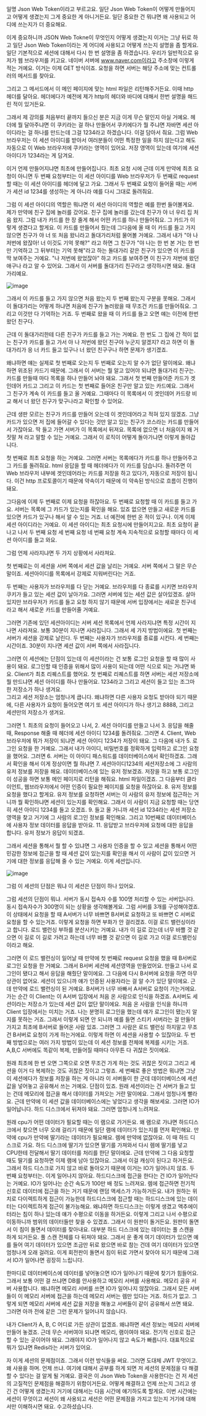 일명 Json Web Token이라고 부르고요. 일단 Json Web Token이 어떻게 만들어지고 어떻게 생겼는지 그게 중요한 게 아니거든요. 일단 중요한 건 뭐냐면 왜 사용되고 어디에 쓰는지가 더 중요해요.

이게 중요하니까 JSON Web Tokne이 무엇인지 어떻게 생겼는지 이거는 그냥 뒤로 하고 일단 Json Web Token이라는 게 어디에 사용되고 어떻게 쓰는지 설명을 좀 할게요. 일단 기본적으로 세션에 대해서 다시 한 번 설명을 좀 하겠습니다. 
우리가 일반적으로 유저가 웹 브라우저를 키고요. 네이버 서버에 www.naver.com이라고 주소창에 이렇게 적는 거예요. 
이거는 이제 GET 방식이죠. 요청을 하면 서버는 해당 주소에 맞는 컨트롤러의 메서드를 찾아요.

그리고 그 메서드에서 이 메인 페이지에 맞는 html 파일은 리턴해주거든요. 
이때 http 헤더를 달아요. 헤더에다가 예전에 제가 http의 헤더와 바디에 대해서 한번 설명을 해드린 적이 있거든요. 

그래서 제 강의를 처음부터 끝까지 들으신 분은 지금 이게 무슨 말인지 아실 거예요. 
헤더에 뭘 달아주냐면 이 쿠키라는 걸 하나 만들어서 쿠키에다가 뭘 주냐면 자바면 세션 아이디라는 걸 하나를 만드는데 그걸 1234라고 하겠습니다. 이걸 담아서 줘요. 그럼 Web 브라우저는 이 세션 아이디를 받아서 여러분들이 어떤 특정한 일을 하지 않는다고 해도 자동으로 이 Web 브라우저에 쿠키라는 영역이 있어요. 저장 영역이 있는데 여기에 세션 아이디가
1234라는 게 담겨요. 

이거 언제 만들어지냐면 최초에 만들어집니다. 최초 요청 시에 근데 이게 만약에 최초 요청이 아니면 두 번째 요청부터는 이 세션 아이디를 Web 브라우저가 두 번째로 request 할 때는 이 세션 아이디를 헤더에 달고 가요. 그래서 두 번째로 요청이 들어올 때는 서버가 세션 id 1234를 생성하는 게 아니라 얘를 다시 그대로 돌려줘요.

그럼 이 세션 아이디의 역할은 뭐냐면 이 세션 아이디의 역할은 예를 한번 들어볼게요. 제가 만약에 친구 집에 놀러를 갔어요. 친구 집에 놀러를 갔는데 친구가 야 너 우리 집 처음 왔지. 그럼 내가 카드를 한 장 줄게 해서 어떤 카드를 하나 만들어줘요. 그 카드가 이렇게 생겼다고 할게요. 이 카드를 만들어서 줬는데 그다음에 올 때 이 카드를 들고 가지 않으면 친구가 야 너 또 처음 왔니라고 돌대가리처럼 물어볼 거예요. 그래서 내가 "야 나 저번에 왔잖아! 너 이것도 기억 못해?" 라고 하면 그 친구가 "야 나는 한 번 본 거는 한 번만 기억하고 그 뒤부터는 기억 못해"라고 하는 돌대가리 같은 친구가 있으면 이 카드를 딱 보여주는 거예요. "나 저번에 왔었잖아" 하고 카드를 보여주면 이 친구가 저번에 왔던 애구나 라고 알 수 있어요. 그래서 이 서버를 돌대가리 친구라고 생각하시면 돼요. 돌대가리예요. 

![image](https://user-images.githubusercontent.com/79847020/145683040-719dac41-e6f9-4c64-9e22-33bd7a21f9b3.png)

그래서 이 카드를 들고 가지 않으면 처음 왔는지 두 번째 왔는지 구분을 못해요. 그래서 이 돌대가리는 어떻게 하냐면 처음에 친구가 놀러왔을 때 무조건 카드를 만들어줘요. 그리고 이것만 다 기억하는 거죠. 두 번째로 왔을 때 이 카드를 들고 오면 얘는 이전에 한번 왔던 친구다. 

근데 이 돌대가리한테 다른 친구가 카드를 들고 가는 거예요. 한 번도 그 집에 간 적이 없는 친구가 카드를 들고 가서 야 나 저번에 왔던 친구야 누군지 알겠지? 라고 하면 이 돌대가리가 응 너 카드 들고 있구나 너 왔던 친구구나 하면 문제가 생기겠죠. 

왜냐하면 얘는 실제로 첫 번째로 오는지 두 번째로 오는지 알 수가 없단 말이에요. 왜냐하면 위조된 카드기 때문에. 그래서 이 서버는 뭘 알고 있어야 되냐면 돌대가리 친구는. 카드를 만들때 마다 목록을 하나 만들어 놔야 돼요. 그래서 첫 번째 만들어준 카드가 겟인데어 카드고 그리고 이 카드는 첫 번째로 들어온 친구만 알고 있는 카드예요. 
그래서 그 친구가 계속 이 카드를 들고 올 거예요. 그때마다 이 목록에서 이 겟인데어 카드랑 비교 해서 너 왔던 친구가 맞구나라고 확인할 수 있어요. 

근데 생판 모르는 친구가 카드를 만들어 오는데 이 겟인데어라고 적혀 있지 않겠죠. 그냥 카드가 있으면 저 집에 들어갈 수 있다는 것만 알고 있는 친구가 코스라는 카드를 만들어서 가잖아요. 딱 들고 가면 서버가 이 목록에서 뒤져요. 목록에 없으면 너 처음이지 왜 거짓말 쳐 라고 말할 수 있는 거예요. 그래서 이 로직이 어떻게 돌아가냐면 이렇게 돌아갑니다. 

첫 번째로 최초 요청을 하는 거예요. 그러면 서버는 목록에다가 카드를 하나 만들어주고 그 카드를 돌려줘요. 
html 응답을 할 때 헤더에다가 이 카드를 담습니다. 돌려주면 이 Web 브라우저 내부에 겟인데어라는 카드를 저장을 하고 있다가, 자동으로 저장이 됩니다. 이건 http 프로토콜이기 때문에 약속이기 때문에 이 약속된 방식으로 흐름이 진행이 돼요. 

그다음에 이제 두 번째로 이제 요청을 하잖아요. 두 번째로 요청할 때 이 카드를 들고 가요. 서버는 목록에 그 카드가 있는지를 확인을 해요. 있죠 없으면 만들고 새로운 카드를 있으면 카드가 있구나 해서 알 수 있는 거죠. 
너 예전에 한번 온 적이 있구나. 이게 이제 세션 아이디라는 거예요. 이 세션 아이디는 최초 요청시에 만들어지고요. 최초 요청이 끝나고 나서 두 번째 요청 세 번째 요청 네 번째 요청 계속 지속적으로 요청할 때마다 이 세션 아이디를 들고 와요. 

그럼 언제 사라지냐면 두 가지 상황에서 사라져요. 

첫 번째로는 이 세션을 서버 쪽에서 세션 값을 날리는 거예요. 서버 쪽에서 그 말은 무슨 말이죠. 세션아이디를 목록에서 강제로 지워버린다는 거죠. 

두 번째는 사용자가 브라우저를 다 닫는 거예요. 브라우저를 다 종료를 시키면 브라우저 쿠키가 들고 있는 세션 값이 날아가요. 그러면 서버에 있는 세션 값은 살아있겠죠. 살아있지만 브라우저가 카드를 들고 요청 하지 않기 때문에 서버 입장에서는 새로운 친구네라고 해서 새로운 카드를 만들어줄 거예요. 

그러면 기존에 있던 세션아이디는 서버 세션 목록에서 언제 사라지냐면 특정 시간이 지나면 사라져요. 보통 30분이 지나면 사라집니다. 그래서 세 가지 방법이에요. 첫 번째는 서버가 세션을 강제로 날린다. 두 번째는 사용자가 브라우저를 종료를 시킨다. 세 번째는 시간이죠. 30분이 지나면 세션 값이 서버 쪽에서 사라집니다. 

그러면 이 세션에는 단점이 있는데 이 세션이라는 건 보통 로그인 요청을 할 때 많이 사용이 돼요. 로그인할 때 인증을 위해서 많이 사용이 되는데 어떤 식으로 되는 거냐면 봐요. Client가 최초 리퀘스트를 했어요. 첫 번째로 리퀘스트를 하면 서버는 세션 저장소에 뭘 만드냐면 세션 아이디를 하나 만들어요. 1234라고 그리고 세션이 들고 있는 조그마한 저장소가 하나 생겨요.  
그리고 세션 저장소는 엄청나게 큽니다. 왜냐하면 다른 사용자 요청도 받아야 되기 때문에, 다른 사용자가 요청이 들어오면 여기 또 세션 아이디가 하나 생기고 8888, 그리고 세션만의 저장소가 생겨요. 

그러면 1. 최초의 요청이 들어오고 나서, 2. 세션 아이디를 만들고 나서 3. 응답을 해줄 때, Response 해줄 때 헤더에 세션 아이디 1234를 돌려줘요. 그러면 4. Client, Web 브라우저에 뭐가 저장이 되냐면 세션 아이디 1234가 저장이 돼요. 그 다음에 내가 5. 로그인 요청을 한 거예요. 그래서 내가 아이디, 비밀번호를 정확하게 입력하고 로그인 요청을 했어요.
그러면 6. 서버는 이 아이디 패스워드를 데이터베이스에서 확인하겠죠. 그래서 확인을 해서 이게 정상이면 뭘 하냐면 7.
세션아이디1234의 세션저장소에 그 사람의 유저 정보를 저장을 해요. 데이터베이스에 있는 유저 정보겠죠. 저장을 하고 보통 로그인이 성공을 하면 보통 메인 페이지로 리턴을 해줘요. html 파일이겠죠.
그 다음부터 클라이언트, 웹브라우저에서 어떤 인증이 필요한 페이지를 요청을 하잖아요. 8. 유저 정보를 요청을 했다고 할게요.
유저 정보를 요청하면 서버는 이 사람의 유저 정보에 접근하는 거니까 뭘 확인하냐면 세션이 있는지를 확인해요. 
그래서 이 사람이 지금 요청할 때는 당연히 세션 아이디 1234를 들고 오겠죠.  9. 들고 올 거니까 세션 id 1234라는 세션 저장소 영역을 찾고 거기에 그 사람의 로그인 정보를 확인해요. 그리고 10번째로 데이터베이스에 사용자 정보 데이터를 응답을 받아요. 11. 응답받고 브라우저에 요청에 대한 응답을 합니다. 유저 정보가 응답이 되겠죠. 

그래서 세션을 통해서 뭘 할 수 있냐면 그 사용자 인증을 할 수 있고 세션을 통해서 어떤 민감한 정보에 접근을 할 때 세션 값이 있는지를 확인을 해서 이 사람이 값이 있으면 거기에 대한 정보를 응답해 줄 수 있는 거예요. 이게 세션입니다. 

![image](https://user-images.githubusercontent.com/79847020/145689260-e1461fb7-6840-488c-8ff4-ff8962f06d58.png)

그럼 이 세션의 단점은 뭐냐 이 세션은 단점이 하나 있어요. 

그럼 세션의 단점이 뭐냐. 서버가 동시 접속자 수를 100명 처리할 수 있는 서버입니다. 동시 접속자수가 300명이 되는 상황을 생각해볼게요. 그럼 서버를 3개를 구성해야겠죠. 이 상태에서 요청을 할 때 A서버가 너무 바쁘면 B서버로 요청하고 또 바쁘면 C 서버로 요청을 할 수 있는거죠. 이렇게 요청을 하면 부화가 안 걸리겠죠. 이걸 로드 밸런싱이라고 합니다. 로드 밸런싱 부하를 분산시키는 거예요. 내가 이 길로 갔는데 너무 바쁠 것 같으면 이 길로 이 길로 가려고 하는데 너무 바쁠 것 같으면 이 길로 가고 이걸 로드밸런싱이라고 해요. 

그러면 이 로드 밸런싱이 일어날 때 만약에 첫 번째로 request 요청을 했을 때 B서버로 로그인 요청을 한 거예요. 그래서 B서버 세션에 세션영역을 만들었어요. 만들고 나서 로그인이 됐다고 해서 응답을 해줬단 말이에요. 그 다음에 다시 B서버에 요청을 하면 아무 상관이 없어요. 세션이 있으니까 얘가 인증된 사용자라는 걸 알 수가 있단 말이에요. 
근데 만약에 로드 밸런싱이 된 거예요. B서버가 너무 바빠서 A서버로 요청이 가는거에요. 가는 순간 이 Client는 이 A서버 입장에서 처음 온 사람으로 인식을 하겠죠. A서버도 세션이라는 저장소가 있는데 세션 값이 없단 말이에요. 처음 온 사람을 인식을 하니까 Client 입장에서는 미치는 거죠. 나는 분명히 로그인을 했는데 얘가 로그인이 됐는지 알지를 못하는 거죠. 
그래서 이렇게 되면 안 되니까 예를 들면 스티키 서버라는 걸 만들어 가지고 최초에 B서버로 들어온 사람 있죠. 그러면
그 사람은 로드 밸런싱 하지말고 무조건 B서버로 요청이 가게 하는거에요. 이렇게 하면 이 세션을 사용할 수 있잖아요. 
두 번째 방법으로는 여러 가지 방법이 있는데 이 세션 정보를 전체에 복제를 시키는 거죠. A,B,C 서버에도 똑같이 복제,  만들어질 때마다 아무튼 다 귀찮은 짓이에요.

원래 최초에 한 번 오면 그쪽으로 오면 무조건 가게 하는 것도 귀찮은 짓이고 그리고 세션을 이거 다 복제하는 것도 귀찮은 짓이고 그렇죠. 세 번째로 좋은 방법은 뭐냐면 그냥 이 세션에다가 정보를 저장을 하는 게 아니라 이 서버들이 한 군데 데이터베이스에 세션 값을 넣어놓고 공유해서 쓰는 거예요. 단점이 있죠. 원래 세션이라는 건 서버가 들고 있는 건데 메모리에 접근을 해서 데이터를 가져오는 거란 말이에요. 그래서 엄청나게 빨라요. 근데 만약에 이 세션 값을 데이터베이스에는 넣었다고 생각을 해보세요. 그러면 IO가 일어납니다. 하드 디스크에서 뒤져야 돼요. 그러면 엄청나게 느려져요. 

원래 cpu가 어떤 데이터가 필요할 때는 이 램으로 가거든요. 왜 램으로 가냐면 하드디스크에서 찾으면 너무 오래 걸리기 때문에 일단 램에 데이터가 있는지를 먼저 확인해요. 만약에 cpu가 만약에 딸기라는 데이터가 필요해요. 렘에 만약에 없잖아요. 이 때 하드 디스크로 가요. 하드 디스크에 딸기가 있으면 딸기를 가져와서 다시 렘에 딸기를 넣고 CPU한테 전달해서 딸기 데이터를 처리를 한단 말이에요. 
근데 만약에 그 다음 요청할 때도 딸기를 요청하면 이제 램에 남아 있잖아요. 그래서 이걸 캐싱이 된다고 하거든요.
그래서 하드 디스크로 가지 않고 바로 돌아오기 때문에 이거는 IO가 일어나지 않죠. 두 번째 요청부터는. 이게 일어나지 않아요. 
하드디스크에 접근을 한다는 건 IO가 일어난다는 거예요. IO가 일어나는 순간 속도가 100만 배 정도 느려져요. 
렘에 접근하면 전기적 신호로 데이터에 접근을 하는 거기 때문에 랜덤 액세스가 가능하거든요. 
내가 원하는 위치로 다이렉트하게 접근이 가능한데 하드디스크에 접근할 때는 하드디스크에 있는 데이터는 다이렉트하게 접근이 불가능해요. 왜냐하면 하드디스크는 이렇게 생겼고 액추에이터라는 침이 하나 있는데 얘가 수평으로 이동을 하거든요. 
이렇게 그리고 나서 수평으로 이동하니까 범위의 데이터들만 찾을 수 있겠죠. 
그래서 이 원판이 돌거든요. 원판이 돌면서 이 침이 돌면서 데이터를 찾아내요. 대부분 하드 디스크에 있는 데이터는 풀 스캔을 하게 되거든요. 풀 스캔 전체를 다 뒤져야 돼요. 그래서 운 좋게 여기 데이터가 있으면 예를 들어 여기 데이터가 있으면 조금만 뒤로 왔으면 바로 참는 건데 여기 데이터가 있으면 엄청나게 오래 걸려요. 이게 회전판이 돌면서 침이 뒤로 가면서 찾아야 되기 때문에 그래서 IO가 일어나면 굉장히 느립니다. 

한마디로 데이터베이스에 데이터를 넣어놓으면 IO가 일어나기 때문에 찾기가 힘들어요. 그래서 보통 어떤 걸 쓰냐면 DB를 안사용하고 메모리 서버를 사용해요. 메모리 공유 서버 사용합니다. 왜냐하면 메모리 서버를 쓰면 IO가 일어나지 않잖아요. 
그래서 모든 서버들이 이 메모리 서버에 접근을 하는데 메모리 서버는 렘만 있다는 거죠. 하드가 없고. 그렇게 되면 메모리 서버에 세션 값을 저장을 해놓고 서버들이 같이 공유해서 쓰면 돼요. 그러면 아까 전에 같은 그런 문제가 일어나지 않습니다.

내가 Client가 A, B, C 어디로 가든 상관이 없겠죠. 왜냐하면 세션 정보는 메모리 서버에 만들어 놓겠죠. 
근데 무슨 서버여야 되냐면 메모리, 램이여야 돼요. 전기적 신호로 접근할 수 있는 곳이어야 돼요. 그래야지 IO가 일어나지 않고 속도가 빠릅니다. 대표적으로 뭐가 있냐면 Redis라는 서버가 있어요.

자 이게 세션의 문제점이죠. 그래서 이런 방식들을 써요. 그러면 도대체 JWT 무엇이고. 왜 사용을 하며. 언제 쓰냐. 여기에 대해서 공부를 하게 되면 저 세션의 문제점을 다 해결할 수 있다는 걸 알게 될 거예요. 
결국은 이 Json Web Token을 사용한다는 건 저 세션의 고질적인 문제점을 해결하기 위함이거든요. 
어떻게 해결하고 언제 쓰는지 그리고 생긴 건 어떻게 생겼는지 거기에 대해서는 다음 시간에 얘기하도록 할게요. 이번 시간에는 세션이 무엇이고 세션이 왜 사용되고 세션은 어떤 문제점을 가지고 있는지 거기에 대해서만 이해하시면 돼요. 수고하셨습니다.





